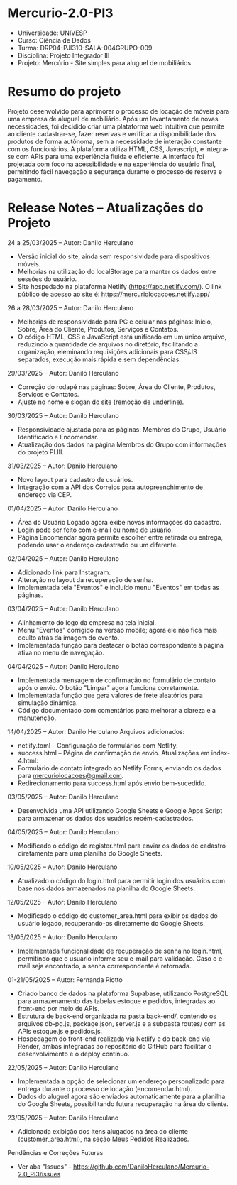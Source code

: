 # Mercurio-2.0-PI3
- Universidade: UNIVESP
- Curso: Ciência de Dados
- Turma: DRP04-PJI310-SALA-004GRUPO-009
- Disciplina: Projeto Integrador III
- Projeto: Mercúrio - Site simples para aluguel de mobiliários

# Resumo do projeto
Projeto desenvolvido para aprimorar o processo de locação de móveis para uma empresa de aluguel de mobiliário. Após um levantamento de novas necessidades, foi decidido criar uma plataforma web intuitiva que permite ao cliente cadastrar-se, fazer reservas e verificar a disponibilidade dos produtos de forma autônoma, sem a necessidade de interação constante com os funcionários.
A plataforma utiliza HTML, CSS, Javascript, e integra-se com APIs para uma experiência fluida e eficiente. A interface foi projetada com foco na acessibilidade e na experiência do usuário final, permitindo fácil navegação e segurança durante o processo de reserva e pagamento.

# Release Notes – Atualizações do Projeto

24 a 25/03/2025 – Autor: Danilo Herculano 
- Versão inicial do site, ainda sem responsividade para dispositivos móveis.
- Melhorias na utilização do localStorage para manter os dados entre sessões do usuário.
- Site hospedado na plataforma Netlify (https://app.netlify.com/). O link público de acesso ao site é: https://mercuriolocacoes.netlify.app/
  
26 a 28/03/2025 – Autor: Danilo Herculano 
- Melhorias de responsividade para PC e celular nas páginas: Início, Sobre, Área do Cliente, Produtos, Serviços e Contatos.
- O código HTML, CSS e JavaScript está unificado em um único arquivo, reduzindo a quantidade de arquivos no diretório, facilitando a organização, eleminando requisições adicionais para CSS/JS separados, execução mais rápida e sem dependências.

29/03/2025 – Autor: Danilo Herculano  
- Correção do rodapé nas páginas: Sobre, Área do Cliente, Produtos, Serviços e Contatos.  
- Ajuste no nome e slogan do site (remoção de underline).  

30/03/2025 – Autor: Danilo Herculano  
- Responsividade ajustada para as páginas: Membros do Grupo, Usuário Identificado e Encomendar.  
- Atualização dos dados na página Membros do Grupo com informações do projeto PI.III.  

31/03/2025 – Autor: Danilo Herculano  
- Novo layout para cadastro de usuários.  
- Integração com a API dos Correios para autopreenchimento de endereço via CEP.  

01/04/2025 – Autor: Danilo Herculano  
- Área do Usuário Logado agora exibe novas informações do cadastro.  
- Login pode ser feito com e-mail ou nome de usuário.  
- Página Encomendar agora permite escolher entre retirada ou entrega, podendo usar o endereço cadastrado ou um diferente.  

02/04/2025 – Autor: Danilo Herculano  
- Adicionado link para Instagram.  
- Alteração no layout da recuperação de senha.  
- Implementada tela "Eventos" e incluído menu "Eventos" em todas as páginas.  

03/04/2025 – Autor: Danilo Herculano
- Alinhamento do logo da empresa na tela inicial.
- Menu "Eventos" corrigido na versão mobile; agora ele não fica mais oculto atrás da imagem do evento.
- Implementada função para destacar o botão correspondente à página ativa no menu de navegação.

04/04/2025 – Autor: Danilo Herculano
- Implementada mensagem de confirmação no formulário de contato após o envio. O botão "Limpar" agora funciona corretamente.
- Implementada função que gera valores de frete aleatórios para simulação dinâmica.
- Código documentado com comentários para melhorar a clareza e a manutenção.

14/04/2025 – Autor: Danilo Herculano
Arquivos adicionados:
- netlify.toml – Configuração de formulários com Netlify.
- success.html – Página de confirmação de envio.
Atualizações em index-4.html:
- Formulário de contato integrado ao Netlify Forms, enviando os dados para mercuriolocacoes@gmail.com.
- Redirecionamento para success.html após envio bem-sucedido.

03/05/2025 – Autor: Danilo Herculano
- Desenvolvida uma API utilizando Google Sheets e Google Apps Script para armazenar os dados dos usuários recém-cadastrados.

04/05/2025 – Autor: Danilo Herculano
- Modificado o código do register.html para enviar os dados de cadastro diretamente para uma planilha do Google Sheets.

10/05/2025 – Autor: Danilo Herculano
- Atualizado o código do login.html para permitir login dos usuários com base nos dados armazenados na planilha do Google Sheets.

12/05/2025 – Autor: Danilo Herculano
- Modificado o código do customer_area.html para exibir os dados do usuário logado, recuperando-os diretamente do Google Sheets.

13/05/2025 – Autor: Danilo Herculano
- Implementada funcionalidade de recuperação de senha no login.html, permitindo que o usuário informe seu e-mail para validação. Caso o e-mail seja encontrado, a senha correspondente é retornada.

01-21/05/2025 – Autor: Fernanda Piotto
- Criado banco de dados na plataforma Supabase, utilizando PostgreSQL para armazenamento das tabelas estoque e pedidos, integradas ao front-end por meio de APIs.
- Estrutura de back-end organizada na pasta back-end/, contendo os arquivos db-pg.js, package.json, server.js e a subpasta routes/ com as APIs estoque.js e pedidos.js.
- Hospedagem do front-end realizada via Netlify e do back-end via Render, ambas integradas ao repositório do GitHub para facilitar o desenvolvimento e o deploy contínuo.

22/05/2025 – Autor: Danilo Herculano
- Implementada a opção de selecionar um endereço personalizado para entrega durante o processo de locação (encomendar.html).
- Dados do aluguel agora são enviados automaticamente para a planilha do Google Sheets, possibilitando futura recuperação na área do cliente.

23/05/2025 – Autor: Danilo Herculano
- Adicionada exibição dos itens alugados na área do cliente (customer_area.html), na seção Meus Pedidos Realizados.
  
Pendências e Correções Futuras
- Ver aba "Issues" - https://github.com/DaniloHerculano/Mercurio-2.0_PI3/issues
